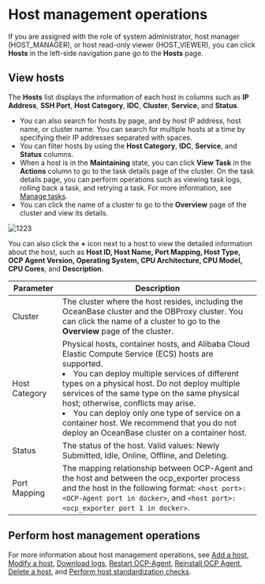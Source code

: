# Host management operations

If you are assigned with the role of system administrator, host manager (HOST_MANAGER), or host read-only viewer (HOST_VIEWER), you can click **Hosts** in the left-side navigation pane go to the **Hosts** page.

## View hosts

The **Hosts** list displays the information of each host in columns such as **IP Address**, **SSH Port**, **Host Category**, **IDC**, **Cluster**, **Service**, and **Status**.

* You can also search for hosts by page, and by host IP address, host name, or cluster name. You can search for multiple hosts at a time by specifying their IP addresses separated with spaces.
* You can filter hosts by using the **Host Category**, **IDC**, **Service**, and **Status** columns.
* When a host is in the **Maintaining** state, you can click **View Task** in the **Actions** column to go to the task details page of the cluster. On the task details page, you can perform operations such as viewing task logs, rolling back a task, and retrying a task. For more information, see [Manage tasks](../1600.system-management-features/100.manage-tasks.md).
* You can click the name of a cluster to go to the **Overview** page of the cluster and view its details.

![1223](https://obbusiness-private.oss-cn-shanghai.aliyuncs.com/doc/img/ocp/401/host-overview-en.png)

You can also click the **+** icon next to a host to view the detailed information about the host, such as **Host ID, Host Name, Port Mapping, Host Type, OCP Agent Version, Operating System, CPU Architecture, CPU Model, CPU Cores**, and **Description**.

| Parameter | Description |
|--------|-----------|
| Cluster | The cluster where the host resides, including the OceanBase cluster and the OBProxy cluster. You can click the name of a cluster to go to the **Overview** page of the cluster.  |
| Host Category | Physical hosts, container hosts, and Alibaba Cloud Elastic Compute Service (ECS) hosts are supported.<li>You can deploy multiple services of different types on a physical host. Do not deploy multiple services of the same type on the same physical host; otherwise, conflicts may arise. </li><li> You can deploy only one type of service on a container host. We recommend that you do not deploy an OceanBase cluster on a container host.  </li> |
| Status | The status of the host. Valid values: Newly Submitted, Idle, Online, Offline, and Deleting.  |
| Port Mapping | The mapping relationship between OCP-Agent and the host and between the ocp_exporter process and the host in the following format: `<host port>:<OCP-Agent port in docker>`, and `<host port>:<ocp_exporter port 1 in docker>`.  |

## Perform host management operations

For more information about host management operations, see [Add a host](200.add-a-host.md), [Modify a host](300.modify-host.md), [Download logs](../1300.log-service/200.download-log.md), [Restart OCP-Agent](400.restart-the-ocp-agent.md), [Reinstall OCP Agent](500.reinstall-ocp-agent.md), [Delete a host](550.delete-a-host.md), and [Perform host standardization checks](600.normalization-agent.md).
